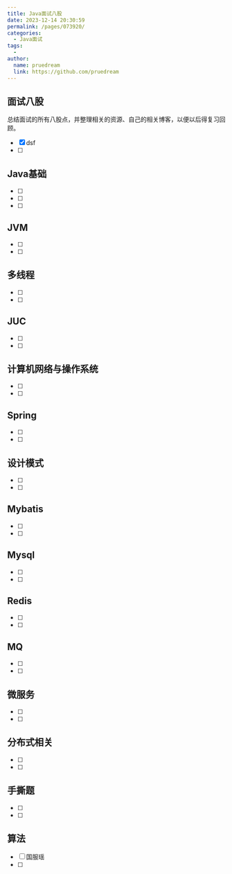 ```yaml
---
title: Java面试八股
date: 2023-12-14 20:30:59
permalink: /pages/073920/
categories:
  - Java面试
tags:
  - 
author: 
  name: pruedream
  link: https://github.com/pruedream
---
```

## 面试八股

总结面试的所有八股点，并整理相关的资源、自己的相关博客，以便以后得复习回顾。

- [x] dsf
- [ ] 

## Java基础

- [ ] 
- [ ] 
- [ ] 

## JVM

- [ ] 
- [ ] 



## 多线程

- [ ] 
- [ ] 

## JUC

- [ ] 
- [ ] 



## 计算机网络与操作系统

- [ ] 
- [ ] 



## Spring

- [ ] 
- [ ] 

## 设计模式

- [ ] 
- [ ] 

## Mybatis

- [ ] 
- [ ] 

## Mysql

- [ ] 
- [ ] 

## Redis

- [ ] 
- [ ] 

## MQ

- [ ] 
- [ ] 

## 微服务

- [ ] 
- [ ] 

## 分布式相关

- [ ] 
- [ ] 

## 手撕题

- [ ] 
- [ ] 





## 算法

- [ ] 国服瑶
- [ ] 







